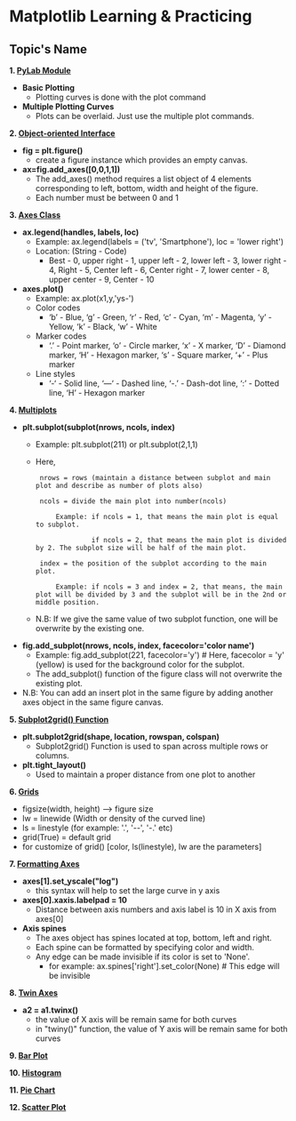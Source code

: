 # Matplotlib Learning & Practicing

## Topic's Name 

**1. [PyLab Module](https://www.tutorialspoint.com/matplotlib/matplotlib_pylab_module.htm)**
  * **Basic Plotting**
    * Plotting curves is done with the plot command
  * **Multiple Plotting Curves**
    * Plots can be overlaid. Just use the multiple plot commands.
  
**2. [Object-oriented Interface](https://www.tutorialspoint.com/matplotlib/matplotlib_object_oriented_interface.htm)**
  * **fig = plt.figure()**
    * create a figure instance which provides an empty canvas.
  * **ax=fig.add_axes([0,0,1,1])**
    * The add_axes() method requires a list object of 4 elements corresponding to left, bottom, width and height of the figure. 
    * Each number must be between 0 and 1
  
**3. [Axes Class](https://www.tutorialspoint.com/matplotlib/matplotlib_axes_class.htm)**
  * **ax.legend(handles, labels, loc)**
    * Example: ax.legend(labels = ('tv', 'Smartphone'), loc = 'lower right')
    * Location: (String - Code)
      * Best - 0, upper right	- 1, upper left	- 2, lower left	- 3, lower right - 4, Right	- 5, Center left	- 6, Center right	- 7, lower center	- 8, upper center -	9, Center -	10
  * **axes.plot()**
    * Example: ax.plot(x1,y,'ys-')
    * Color codes
      * ‘b’	- Blue, ‘g’	- Green, ‘r’ -	Red, ‘c’ -	Cyan, ‘m’ -	Magenta, ‘y’	- Yellow, ‘k’ -	Black, ‘w’ -	White
    * Marker codes
      * ‘.’	- Point marker, ‘o’ -	Circle marker, ‘x’ -	X marker, ‘D’ -	Diamond marker, ‘H’	- Hexagon marker, ‘s’ -	Square marker, ‘+’ -	Plus marker
    * Line styles
      * ‘-‘	- Solid line, ‘—‘ -	Dashed line, ‘-.’ -	Dash-dot line, ‘:’ -	Dotted line, ‘H’ -	Hexagon marker

 **4. [Multiplots](https://www.tutorialspoint.com/matplotlib/matplotlib_multiplots.htm)**
  * **plt.subplot(subplot(nrows, ncols, index)**
    * Example: 
         plt.subplot(211) or plt.subplot(2,1,1)
    * Here, 
           
           nrows = rows (maintain a distance between subplot and main plot and describe as number of plots also)
    
           ncols = divide the main plot into number(ncols)
           
               Example: if ncols = 1, that means the main plot is equal to subplot. 
               
                        if ncols = 2, that means the main plot is divided by 2. The subplot size will be half of the main plot.
                        
           index = the position of the subplot according to the main plot.
           
               Example: if ncols = 3 and index = 2, that means, the main plot will be divided by 3 and the subplot will be in the 2nd or middle position.
               
    * N.B: If we give the same value of two subplot function, one will be overwrite by the existing one.
 * **fig.add_subplot(nrows, ncols, index, facecolor='color name')**
   * Example: 
        fig.add_subplot(221, facecolor='y')   # Here, facecolor = 'y' (yellow) is used for the background color for the subplot.
   * The add_subplot() function of the figure class will not overwrite the existing plot.
 * N.B: You can add an insert plot in the same figure by adding another axes object in the same figure canvas.
  
 **5. [Subplot2grid() Function](https://www.tutorialspoint.com/matplotlib/matplotlib_subplot2grid_function.htm)**
  * **plt.subplot2grid(shape, location, rowspan, colspan)**
    * Subplot2grid() Function is used to span across multiple rows or columns.
  * **plt.tight_layout()**
    * Used to maintain a proper distance from one plot to another
 
 **6. [Grids](https://www.tutorialspoint.com/matplotlib/matplotlib_grids.htm)**
  * figsize(width, height) --> figure size
  * lw = linewide (Width or density of the curved line)
  * ls = linestyle (for example: '.', '--', '-.' etc)
  * grid(True) = default grid
  * for customize of grid() [color, ls(linestyle), lw are the parameters]
 
 **7. [Formatting Axes](https://www.tutorialspoint.com/matplotlib/matplotlib_formatting_axes.htm)**
  * **axes[1].set_yscale("log")**
    * this syntax will help to set the large curve in y axis
  * **axes[0].xaxis.labelpad = 10**
    * Distance between axis numbers and axis label is 10 in X axis from axes[0]
  * **Axis spines**
    * The axes object has spines located at top, bottom, left and right.
    * Each spine can be formatted by specifying color and width.
    * Any edge can be made invisible if its color is set to 'None'.
      * for example: ax.spines['right'].set_color(None)    # This edge will be invisible
  
 **8. [Twin Axes](https://www.tutorialspoint.com/matplotlib/matplotlib_twin_axes.htm)**
  * **a2 = a1.twinx()**
    * the value of X axis will be remain same for both curves
    * in "twiny()" function, the value of Y axis will be remain same for both curves
 
 **9. [Bar Plot](https://www.tutorialspoint.com/matplotlib/matplotlib_bar_plot.htm)**
 
 **10. [Histogram](https://www.tutorialspoint.com/matplotlib/matplotlib_histogram.htm)**
 
 **11. [Pie Chart](https://www.tutorialspoint.com/matplotlib/matplotlib_pie_chart.htm)**
 
 **12. [Scatter Plot](https://www.tutorialspoint.com/matplotlib/matplotlib_scatter_plot.htm)**
